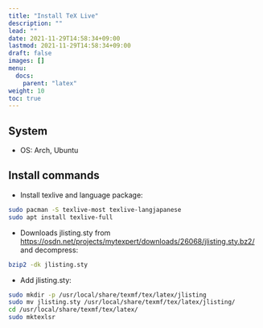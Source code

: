 ```yaml
---
title: "Install TeX Live"
description: ""
lead: ""
date: 2021-11-29T14:58:34+09:00
lastmod: 2021-11-29T14:58:34+09:00
draft: false
images: []
menu: 
  docs:
    parent: "latex"
weight: 10
toc: true
---
```


## System

- OS: Arch, Ubuntu

## Install commands

- Install texlive and language package:

```sh
sudo pacman -S texlive-most texlive-langjapanese
sudo apt install texlive-full
```

- Downloads jlisting.sty from <https://osdn.net/projects/mytexpert/downloads/26068/jlisting.sty.bz2/> and decompress:

```sh
bzip2 -dk jlisting.sty
```

- Add jlisting.sty:

```sh
sudo mkdir -p /usr/local/share/texmf/tex/latex/jlisting
sudo mv jlisting.sty /usr/local/share/texmf/tex/latex/jlisting/
cd /usr/local/share/texmf/tex/latex/
sudo mktexlsr
```
